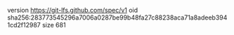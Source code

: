 version https://git-lfs.github.com/spec/v1
oid sha256:283773545296a7006a0287be99b48fa27c88238aca71a8adeeb3941cd2f12987
size 681
